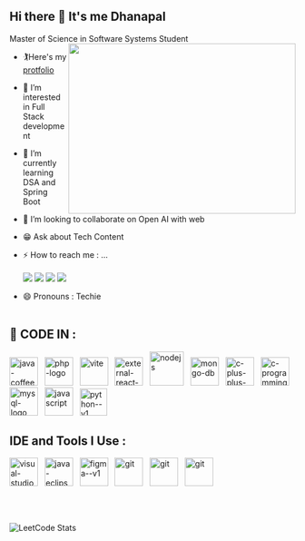 ## Hi there 👋 It's me Dhanapal

Master of Science in Software Systems Student
<img align="right" width="400" height="300" src="https://github.com/dhanapalchand/dhanapalchand/assets/134786639/31c8c17f-81d7-49df-b11b-b5eda09818d9">
- 🏌️Here's my [protfolio](https://dhanapalchand.github.io/dhanapal-portfolio/)<br/>
- 👀 I’m interested in Full Stack development
- 🌱 I’m currently learning DSA and Spring Boot
- 💞️ I’m looking to collaborate on Open AI with web
- 😁 Ask about Tech Content
- ⚡ How to reach me : ...<br/><br/>
[<img src="https://img.shields.io/badge/Gmail-D14836?style=for-the-badge&logo=gmail&logoColor=white"/>](dhanapaldhrashan001@gamil.com)
[<img src="https://img.shields.io/badge/LinkedIn-0077B5?style=for-the-badge&logo=linkedin&logoColor=white"/>](https://www.linkedin.com/in/dhanapal-c-87b49121a)
[<img src="https://img.shields.io/badge/-LeetCode-FFA116?style=for-the-badge&logo=LeetCode&logoColor=black"/>](https://leetcode.com/u/dhanapalchand/)
[<img src="https://img.shields.io/badge/WhatsApp-25D366?style=for-the-badge&logo=whatsapp&logoColor=white"/>](https://wa.me/+916374309485)


- 😄 Pronouns : Techie
  <br/><br/>
## 🚁 CODE IN :
  <img width="50" height="50" src="https://img.icons8.com/color/48/java-coffee-cup-logo--v1.png" alt="java-coffee-cup-logo--v1"/>&nbsp;&nbsp;
  <img width="50" height="50" margin-left="2" src="https://img.icons8.com/nolan/64/php-logo.png" alt="php-logo"/>&nbsp;&nbsp;
  <img width="50" height="50" src="https://img.icons8.com/fluency/48/vite.png" alt="vite"/>&nbsp;&nbsp;
  <img width="50" height="50" src="https://img.icons8.com/external-tal-revivo-color-tal-revivo/24/external-react-a-javascript-library-for-building-user-interfaces-logo-color-tal-revivo.png" alt="external-react-a-javascript-library-for-building-user-interfaces-logo-color-tal-revivo"/>&nbsp;&nbsp;
  <img width="60" height="60" src="https://img.icons8.com/color/48/nodejs.png" alt="nodejs"/>&nbsp;&nbsp;
  <img width="50" height="50" src="https://img.icons8.com/color/48/mongo-db.png" alt="mongo-db"/>&nbsp;&nbsp;
  <img width="50" height="50" src="https://img.icons8.com/color/48/c-plus-plus-logo.png" alt="c-plus-plus-logo"/>&nbsp;&nbsp;
  <img width="50" height="50" src="https://img.icons8.com/color/48/c-programming.png" alt="c-programming"/>&nbsp;&nbsp;
  <img width="50" height="50" src="https://img.icons8.com/color/48/mysql-logo.png" alt="mysql-logo"/>&nbsp;&nbsp;
  <img width="50" height="50" src="https://img.icons8.com/arcade/64/javascript.png" alt="javascript"/>&nbsp;&nbsp;
  <img width="48" height="48" src="https://img.icons8.com/color/48/python--v1.png" alt="python--v1"/>&nbsp;&nbsp;

## IDE and Tools I Use :
  <img width="50" height="50" src="https://img.icons8.com/color/48/visual-studio-code-2019.png" alt="visual-studio-code-2019"/>&nbsp;&nbsp;
  <img width="50" height="50" src="https://img.icons8.com/officel/16/java-eclipse.png" alt="java-eclipse"/>&nbsp;&nbsp;
  <img width="50" height="50" src="https://img.icons8.com/color/48/figma--v1.png" alt="figma--v1"/>&nbsp;&nbsp;
  <img width="50" height="50" src="https://img.icons8.com/color/48/git.png" alt="git"/>&nbsp;&nbsp;
  <img width="50" height="50" src="https://github.com/dhanapalchand/dhanapalchand/assets/134786639/c605f6a2-3fb3-40be-8c97-868ee00bb5c6" alt="git"/>&nbsp;&nbsp;
  <img width="50" height="50" src="https://github.com/dhanapalchand/dhanapalchand/assets/134786639/bfe42d45-0017-45d9-8169-ea80ff5e76ef" alt="git"/>&nbsp;&nbsp;

  <br/><br/>

  ![LeetCode Stats](https://leetcard.jacoblin.cool/dhanapalchand?theme=dark&font=Marcellus&ext=heatmap)





  
<!---
dhanapalchand/dhanapalchand is a ✨ special ✨ repository because its `README.md` (this file) appears on your GitHub profile.
You can click the Preview link to take a look at your changes.
--->
